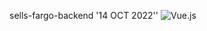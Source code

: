 sells-fargo-backend
'14 OCT 2022''
![Vue.js](https://img.shields.io/badge/vuejs-%2335495e.svg?style=for-the-badge&logo=vuedotjs&logoColor=%234FC08D)